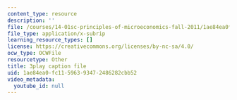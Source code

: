```yaml
---
content_type: resource
description: ''
file: /courses/14-01sc-principles-of-microeconomics-fall-2011/1ae84ea0fc11596393472486282cbb52_yCd_OSJmtfg.vtt
file_type: application/x-subrip
learning_resource_types: []
license: https://creativecommons.org/licenses/by-nc-sa/4.0/
ocw_type: OCWFile
resourcetype: Other
title: 3play caption file
uid: 1ae84ea0-fc11-5963-9347-2486282cbb52
video_metadata:
  youtube_id: null
---
```

